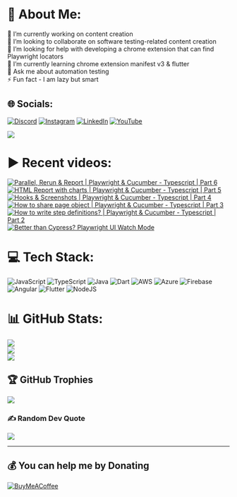 # 💫 About Me:
🔭 I’m currently working on content creation<br>👯 I’m looking to collaborate on software testing-related content creation<br>🤝 I’m looking for help with developing a chrome extension that can find Playwright locators<br>🌱 I’m currently learning chrome extension manifest v3 & flutter<br>💬 Ask me about automation testing<br>⚡ Fun fact - I am lazy but smart


## 🌐 Socials:
[![Discord](https://img.shields.io/badge/Discord-%237289DA.svg?logo=discord&logoColor=white)](htttps://discord.gg/https://discord.gg/UunqzYFHPX) [![Instagram](https://img.shields.io/badge/Instagram-%23E4405F.svg?logo=Instagram&logoColor=white)](https://instagram.com/ortoknikc) [![LinkedIn](https://img.shields.io/badge/LinkedIn-%230077B5.svg?logo=linkedin&logoColor=white)](https://linkedin.com/in/ortoni) [![YouTube](https://img.shields.io/badge/YouTube-%23FF0000.svg?logo=YouTube&logoColor=white)](https://youtube.com/c/UCNcnqL0P17hISKlOxTjkJ0g) 

[![](https://visitcount.itsvg.in/api?id=ortonikc&icon=6&color=0)](https://visitcount.itsvg.in)
# ▶️ Recent videos:
<!-- BEGIN YOUTUBE-CARDS -->
[![Parallel, Rerun & Report | Playwright & Cucumber - Typescript | Part 6](https://ytcards.demolab.com/?id=XvsRqQ_DHLQ&title=Parallel%2C+Rerun+%26+Report+%7C+Playwright+%26+Cucumber+-+Typescript+%7C+Part+6&lang=en&timestamp=1680351459&background_color=%230d1117&title_color=%23ffffff&stats_color=%23dedede&width=250 "Parallel, Rerun & Report | Playwright & Cucumber - Typescript | Part 6")](https://www.youtube.com/watch?v=XvsRqQ_DHLQ)
[![HTML Report with charts | Playwright & Cucumber - Typescript | Part 5](https://ytcards.demolab.com/?id=g5wpLpncoN0&title=HTML+Report+with+charts+%7C+Playwright+%26+Cucumber+-+Typescript+%7C+Part+5&lang=en&timestamp=1680160127&background_color=%230d1117&title_color=%23ffffff&stats_color=%23dedede&width=250 "HTML Report with charts | Playwright & Cucumber - Typescript | Part 5")](https://www.youtube.com/watch?v=g5wpLpncoN0)
[![Hooks & Screenshots  | Playwright & Cucumber - Typescript | Part 4](https://ytcards.demolab.com/?id=UQiZxGWaUB4&title=Hooks+%26+Screenshots++%7C+Playwright+%26+Cucumber+-+Typescript+%7C+Part+4&lang=en&timestamp=1680079951&background_color=%230d1117&title_color=%23ffffff&stats_color=%23dedede&width=250 "Hooks & Screenshots  | Playwright & Cucumber - Typescript | Part 4")](https://www.youtube.com/watch?v=UQiZxGWaUB4)
[![How to share page object | Playwright & Cucumber - Typescript | Part 3](https://ytcards.demolab.com/?id=oRfA1JDl284&title=How+to+share+page+object+%7C+Playwright+%26+Cucumber+-+Typescript+%7C+Part+3&lang=en&timestamp=1680063888&background_color=%230d1117&title_color=%23ffffff&stats_color=%23dedede&width=250 "How to share page object | Playwright & Cucumber - Typescript | Part 3")](https://www.youtube.com/watch?v=oRfA1JDl284)
[![How to write step definitions?  | Playwright & Cucumber - Typescript | Part 2](https://ytcards.demolab.com/?id=-HQ8n8Fykdk&title=How+to+write+step+definitions%3F++%7C+Playwright+%26+Cucumber+-+Typescript+%7C+Part+2&lang=en&timestamp=1679994324&background_color=%230d1117&title_color=%23ffffff&stats_color=%23dedede&width=250 "How to write step definitions?  | Playwright & Cucumber - Typescript | Part 2")](https://www.youtube.com/watch?v=-HQ8n8Fykdk)
[![Better than Cypress? Playwright UI Watch Mode](https://ytcards.demolab.com/?id=tlP9VUdEtto&title=Better+than+Cypress%3F+Playwright+UI+Watch+Mode&lang=en&timestamp=1679556816&background_color=%230d1117&title_color=%23ffffff&stats_color=%23dedede&width=250 "Better than Cypress? Playwright UI Watch Mode")](https://www.youtube.com/watch?v=tlP9VUdEtto)
<!-- END YOUTUBE-CARDS -->
# 💻 Tech Stack:
![JavaScript](https://img.shields.io/badge/javascript-%23323330.svg?style=for-the-badge&logo=javascript&logoColor=%23F7DF1E) ![TypeScript](https://img.shields.io/badge/typescript-%23007ACC.svg?style=for-the-badge&logo=typescript&logoColor=white) ![Java](https://img.shields.io/badge/java-%23ED8B00.svg?style=for-the-badge&logo=java&logoColor=white) ![Dart](https://img.shields.io/badge/dart-%230175C2.svg?style=for-the-badge&logo=dart&logoColor=white) ![AWS](https://img.shields.io/badge/AWS-%23FF9900.svg?style=for-the-badge&logo=amazon-aws&logoColor=white) ![Azure](https://img.shields.io/badge/azure-%230072C6.svg?style=for-the-badge&logo=azure-devops&logoColor=white) ![Firebase](https://img.shields.io/badge/firebase-%23039BE5.svg?style=for-the-badge&logo=firebase) ![Angular](https://img.shields.io/badge/angular-%23DD0031.svg?style=for-the-badge&logo=angular&logoColor=white) ![Flutter](https://img.shields.io/badge/Flutter-%2302569B.svg?style=for-the-badge&logo=Flutter&logoColor=white) ![NodeJS](https://img.shields.io/badge/node.js-6DA55F?style=for-the-badge&logo=node.js&logoColor=white)
# 📊 GitHub Stats:
![](https://github-readme-stats.vercel.app/api?username=ortonikc&theme=radical&hide_border=true&include_all_commits=true&count_private=true)<br/>
![](https://github-readme-streak-stats.herokuapp.com/?user=ortonikc&theme=radical&hide_border=true)<br/>
![](https://github-readme-stats.vercel.app/api/top-langs/?username=ortonikc&theme=radical&hide_border=true&include_all_commits=true&count_private=true&layout=compact)

## 🏆 GitHub Trophies
![](https://github-profile-trophy.vercel.app/?username=ortonikc&theme=discord&no-frame=false&no-bg=true&margin-w=4)

### ✍️ Random Dev Quote
![](https://quotes-github-readme.vercel.app/api?type=horizontal&theme=radical)

---
  ## 💰 You can help me by Donating
  [![BuyMeACoffee](https://img.shields.io/badge/Buy%20Me%20a%20Coffee-ffdd00?style=for-the-badge&logo=buy-me-a-coffee&logoColor=black)](https://buymeacoffee.com/https://www.buymeacoffee.com/letcode) 

  
<!-- Proudly created with GPRM ( https://gprm.itsvg.in ) -->
